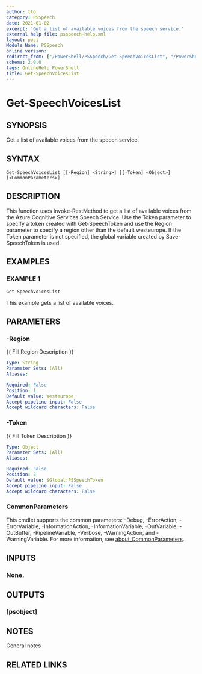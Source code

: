 ```yaml
---
author: tto
category: PSSpeech
date: 2021-01-02
excerpt: 'Get a list of available voices from the speech service.'
external help file: psspeech-help.xml
layout: post
Module Name: PSSpeech
online version:
redirect_from: ["/PowerShell/PSSpeech/Get-SpeechVoicesList", "/PowerShell/PSSpeech/get-speechvoiceslist", "/PowerShell/get-speechvoiceslist"]
schema: 2.0.0
tags: OnlineHelp PowerShell
title: Get-SpeechVoicesList
---
```


# Get-SpeechVoicesList

## SYNOPSIS
Get a list of available voices from the speech service.

## SYNTAX

```
Get-SpeechVoicesList [[-Region] <String>] [[-Token] <Object>] [<CommonParameters>]
```

## DESCRIPTION
This function uses Invoke-RestMethod to get a list of available voices from the Azure Cognitive Services Speech Service.
Use the Token parameter
to specify a token created with Get-SpeechToken and use the Region parameter to specify a region other than the default westeurope.
If the Token parameter is not specified, the global variable created by Save-SpeechToken is used.

## EXAMPLES

### EXAMPLE 1
```
Get-SpeechVoicesList
```

This example gets a list of available voices.

## PARAMETERS

### -Region
{{ Fill Region Description }}

```yaml
Type: String
Parameter Sets: (All)
Aliases:

Required: False
Position: 1
Default value: Westeurope
Accept pipeline input: False
Accept wildcard characters: False
```

### -Token
{{ Fill Token Description }}

```yaml
Type: Object
Parameter Sets: (All)
Aliases:

Required: False
Position: 2
Default value: $Global:PSSpeechToken
Accept pipeline input: False
Accept wildcard characters: False
```

### CommonParameters
This cmdlet supports the common parameters: -Debug, -ErrorAction, -ErrorVariable, -InformationAction, -InformationVariable, -OutVariable, -OutBuffer, -PipelineVariable, -Verbose, -WarningAction, and -WarningVariable. For more information, see [about_CommonParameters](http://go.microsoft.com/fwlink/?LinkID=113216).

## INPUTS

### None.
## OUTPUTS

### [psobject]
## NOTES
General notes

## RELATED LINKS
